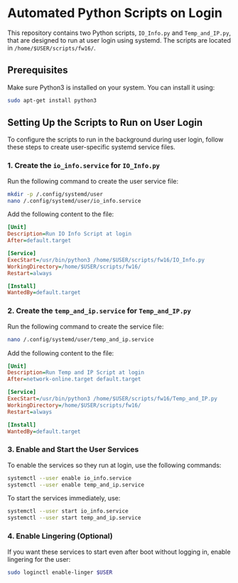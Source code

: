 # Automated Python Scripts on Login

This repository contains two Python scripts, `IO_Info.py` and `Temp_and_IP.py`, that are designed to run at user login using systemd. The scripts are located in `/home/$USER/scripts/fw16/`.

## Prerequisites

Make sure Python3 is installed on your system. You can install it using:

```bash
sudo apt-get install python3
```

## Setting Up the Scripts to Run on User Login

To configure the scripts to run in the background during user login, follow these steps to create user-specific systemd service files.

### 1. Create the `io_info.service` for `IO_Info.py`

Run the following command to create the user service file:

```bash
mkdir -p /.config/systemd/user
nano /.config/systemd/user/io_info.service
```

Add the following content to the file:

```ini
[Unit]
Description=Run IO Info Script at login
After=default.target

[Service]
ExecStart=/usr/bin/python3 /home/$USER/scripts/fw16/IO_Info.py
WorkingDirectory=/home/$USER/scripts/fw16/
Restart=always

[Install]
WantedBy=default.target
```

### 2. Create the `temp_and_ip.service` for `Temp_and_IP.py`

Run the following command to create the service file:

```bash
nano /.config/systemd/user/temp_and_ip.service
```

Add the following content to the file:

```ini
[Unit]
Description=Run Temp and IP Script at login
After=network-online.target default.target

[Service]
ExecStart=/usr/bin/python3 /home/$USER/scripts/fw16/Temp_and_IP.py
WorkingDirectory=/home/$USER/scripts/fw16/
Restart=always

[Install]
WantedBy=default.target
```

### 3. Enable and Start the User Services

To enable the services so they run at login, use the following commands:

```bash
systemctl --user enable io_info.service
systemctl --user enable temp_and_ip.service
```

To start the services immediately, use:

```bash
systemctl --user start io_info.service
systemctl --user start temp_and_ip.service
```

### 4. Enable Lingering (Optional)

If you want these services to start even after boot without logging in, enable lingering for the user:

```bash
sudo loginctl enable-linger $USER

